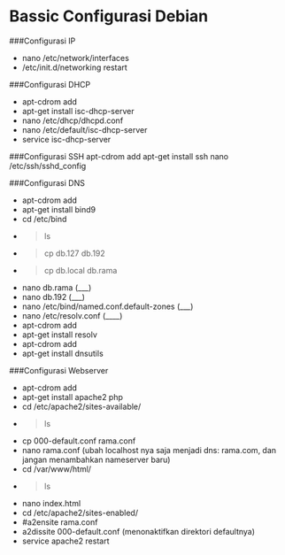 # Bassic Configurasi Debian

###Configurasi IP
- nano /etc/network/interfaces
- /etc/init.d/networking restart


###Configurasi DHCP
- apt-cdrom add
- apt-get install isc-dhcp-server
- nano /etc/dhcp/dhcpd.conf
- nano /etc/default/isc-dhcp-server
- service isc-dhcp-server


###Configurasi SSH
  apt-cdrom add
    apt-get install ssh
      nano /etc/ssh/sshd_config


###Configurasi DNS
- apt-cdrom add
- apt-get install bind9
- cd /etc/bind
- > ls
- > cp db.127 db.192
- > cp db.local db.rama
- nano db.rama (___)
- nano db.192 (___)
- nano /etc/bind/named.conf.default-zones (___)
- nano /etc/resolv.conf (____)
- apt-cdrom add
- apt-get install resolv
- apt-cdrom add
- apt-get install dnsutils


###Configurasi Webserver
- apt-cdrom add
- apt-get install apache2 php
- cd /etc/apache2/sites-available/
- > ls
- cp 000-default.conf rama.conf
- nano rama.conf (ubah localhost nya saja menjadi dns: rama.com, dan jangan menambahkan nameserver baru)
- cd /var/www/html/
- > ls
- nano index.html
- cd /etc/apache2/sites-enabled/
- #a2ensite rama.conf
- a2dissite 000-default.conf (menonaktifkan direktori defaultnya)
- service apache2 restart
